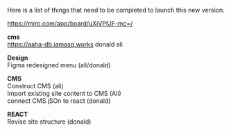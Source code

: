 Here is a list of things that need to be completed to launch this new version.

https://miro.com/app/board/uXjVPfJF-mc=/

**cms**  
https://aaha-db.iamasq.works
donald
ali

**Design**  
Figma redesigned menu (ali/donald)  

**CMS**  
Construct CMS (ali)  
Import existing site content to CMS (Ali)  
connect CMS jSOn to react (donald)  

**REACT**  
Revise site structure (donald)  
